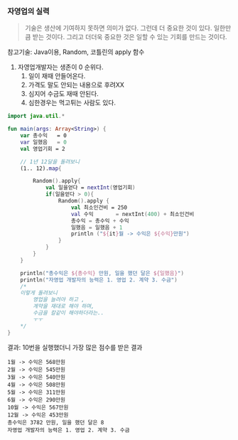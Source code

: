 ### 자영업의 실력
> 기술은 생산에 기여하지 못하면 의미가 없다. 그런데 더 중요한 것이 있다. 일한만큼 받는 것이다. 그리고 더더욱 중요한 것은 일할 수 있는 기회를 만드는 것이다.

참고기술: Java이용, Random, 코틀린의 apply 함수

1. 자영업개발자는 생존이 0 순위다.
   1. 일이 재때 안들어온다.
   2. 가격도 말도 안되는 내용으로 후려XX
   3. 심지어 수금도 재때 안된다.
   4. 심한경우는 먹고튀는 사람도 있다.


~~~kotlin
import java.util.*

fun main(args: Array<String>) {
    var 총수익   = 0
    var 일했음   = 0
    val 영업기회 = 2

    // 1년 12달을 돌려보니
    (1.. 12).map{

        Random().apply{
            val 일을얻다 = nextInt(영업기회)
            if(일을얻다 > 0){
                Random().apply {
                    val 최소인건비 = 250
                    val 수익       = nextInt(400) + 최소인건비
                    총수익 = 총수익 + 수익
                    일했음 = 일했음 + 1
                    println ("${it}월 -> 수익은 ${수익}만원")
                }
            }
        }
    }

    println("총수익은 ${총수익} 만원, 일을 했던 달은 ${일했음}")
    println("자영업 개발자의 능력은 1. 영업 2. 계약 3. 수금")
    /*
    이렇게 돌려보니
        영업을 늘려야 하고 ,
        계약을 재대로 해야 하며,
        수금을 칼같이 해야하더라는..
        ㅜㅜ
    */
}
~~~


결과:
10번을 실행했더니 가장 많은 점수를 받은 결과
~~~
1월 -> 수익은 568만원
2월 -> 수익은 545만원
3월 -> 수익은 540만원
4월 -> 수익은 508만원
5월 -> 수익은 311만원
6월 -> 수익은 290만원
10월 -> 수익은 567만원
12월 -> 수익은 453만원
총수익은 3782 만원, 일을 했던 달은 8
자영업 개발자의 능력은 1. 영업 2. 계약 3. 수금
~~~
